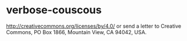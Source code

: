 # verbose-couscous
http://creativecommons.org/licenses/by/4.0/ or send a letter to Creative Commons, PO Box 1866, Mountain View, CA 94042, USA.

